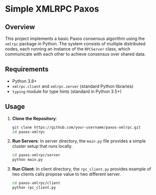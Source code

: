 # Simple XMLRPC Paxos
## Overview
This project implements a basic Paxos consensus algorithm using the `xmlrpc` package in Python. The system consists of multiple distributed nodes, each running an instance of the `RPCServer` class, which communicate with each other to achieve consensus over shared data. 

## Requirements

- Python 3.8+
- `xmlrpc.client` and `xmlrpc.server` (standard Python libraries)
- `typing` module for type hints (standard in Python 3.5+)

## Usage

1. **Clone the Repository**:
   ```bash
   git clone https://github.com/your-username/paxos-xmlrpc.git
   cd paxos-xmlrpc
   ``` 
2. **Run Servers**:
In server directory, the `main.py` file provides a simple cluster setup that runs locally.
   ```bash
   cd paxos-xmlrpc/server
   python main.py
   ``` 
3. **Run Client**:
In client directory, the `rpc_client.py` provides example of two clients calls propose value to two different server.
   ```bash
   cd paxos-xmlrpc/client
   python rpc_client.py
   ``` 